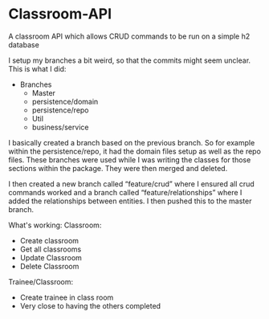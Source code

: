 # Classroom-API
A classroom API which allows CRUD commands to be run on a simple h2 database

I setup my branches a bit weird, so that the commits might seem unclear. This is what I did:

- Branches
  - Master
  - persistence/domain
  - persistence/repo
  - Util
  - business/service

I basically created a branch based on the previous branch. So for example within the persistence/repo, it had the domain files setup as well as the repo files. These branches were used while I was writing the classes for those sections within the package. They were then merged and deleted.

I then created a new branch called “feature/crud” where I ensured all crud commands worked and a branch called “feature/relationships” where I added the relationships between entities. I then pushed this to the master branch.

What's working:
Classroom:
  - Create classroom
  - Get all classrooms
  - Update Classroom
  - Delete Classroom
  
Trainee/Classroom:
  - Create trainee in class room
  - Very close to having the others completed
 
